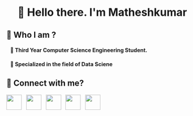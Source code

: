 <h1 align="center">👋 Hello there. I'm Matheshkumar</h1>

## 🔰 **Who I am ?**
####  &nbsp;&nbsp; 🔹 Third Year Computer Science Engineering Student.
####  &nbsp;&nbsp; 🔹 Specialized in the field of **Data Sciene**

## 🔰 **Connect with me?**
<p>
<img width="40" height="40" src="https://www.freepnglogos.com/uploads/instagram-logos-png-images-free-download-2.png">
&nbsp;
<img width="40" height="40" src="https://www.freepnglogos.com/uploads/linkedin-basic-round-social-logo-png-13.png">
&nbsp;
<img width="40" height="40" src="https://www.freeiconspng.com/uploads/logo-twitter-circle-png-transparent-image-1.png">
&nbsp;
<img width="40" height="40" src="https://upload.wikimedia.org/wikipedia/commons/thumb/e/e8/HackerEarth_logo.png/480px-HackerEarth_logo.png">
&nbsp;
<img width="40" height="40" src="https://cdn4.iconfinder.com/data/icons/logos-and-brands/512/160_Hackerrank_logo_logos-512.png">
</p>
